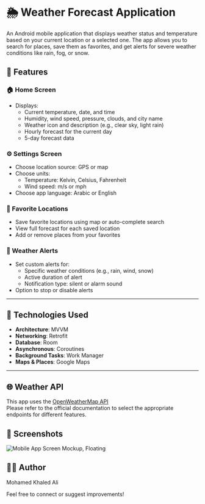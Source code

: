# 🌦️ Weather Forecast Application

An Android mobile application that displays weather status and temperature based on your current location or a selected one. The app allows you to search for places, save them as favorites, and get alerts for severe weather conditions like rain, fog, or snow.

## 🚀 Features

### 🏠 Home Screen
- Displays:
  - Current temperature, date, and time
  - Humidity, wind speed, pressure, clouds, and city name
  - Weather icon and description (e.g., clear sky, light rain)
  - Hourly forecast for the current day
  - 5-day forecast data

### ⚙️ Settings Screen
- Choose location source: GPS or map
- Choose units:
  - Temperature: Kelvin, Celsius, Fahrenheit
  - Wind speed: m/s or mph
- Choose app language: Arabic or English

### 📍 Favorite Locations
- Save favorite locations using map or auto-complete search
- View full forecast for each saved location
- Add or remove places from your favorites

### 🚨 Weather Alerts
- Set custom alerts for:
  - Specific weather conditions (e.g., rain, wind, snow)
  - Active duration of alert
  - Notification type: silent or alarm sound
- Option to stop or disable alerts

---

## 🔧 Technologies Used

- **Architecture**: MVVM
- **Networking**: Retrofit
- **Database**: Room
- **Asynchronous**: Coroutines
- **Background Tasks**: Work Manager
- **Maps & Places**: Google Maps

---

## 🌐 Weather API

This app uses the [OpenWeatherMap API](https://api.openweathermap.org/data/2.5/forecast)  
Please refer to the official documentation to select the appropriate endpoints for different features.





## 📸 Screenshots
![Mobile App Screen Mockup, Floating](https://github.com/user-attachments/assets/611c27d0-1c91-43b2-9d35-df7bb4c6e7ef)





## 🧑‍💻 Author
Mohamed Khaled Ali

Feel free to connect or suggest improvements!

